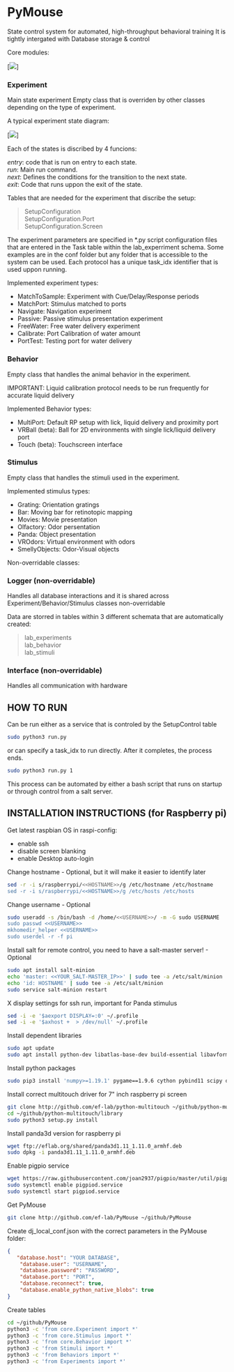 # PyMouse
State control system for automated, high-throughput behavioral training
It is tightly intergated with Database storage & control

Core modules:

[<img src="http://www.plantuml.com/plantuml/png/TP91Q-D038Nl_XM2FTkRN8CnOPT22-sblVQYsB8zT4PZPZHDwQylJXt5WV4jqVUafwVnCGe6ISuMySFmX04T16e5UR3qwXDt_trW2h3V5Lg7Xw-9Wd740d-i6KOP0X6l16zYNB8fRk1_DEAdyU4EH_411u9dFmmKGFy_iL3eiQMYGy4JHeBhZ-9NMvTfAXijhhOhEt_cicnqeHpKTTQmhcPQDSiwXIQggpJTofgahYpraj7h8CsXJJbsQPz9c2zpXzWBmQKClb-_mG7gQBxfiDyrBsWOeg0Ga0hglpDkxWTewdNx8t9dAOAC1CZ6eONJ8bk6m3lVv8PdvPQJfNusqjjl6SKBDpc35Ac3Z4icptBud0bQgvzCFePGm5QCvvXDe6-mDRtrpYKsBSupSXPd8oEC6Bep1hfw78cxvEmF">]

### Experiment
Main state experiment Empty class that is overriden by other classes depending on the type of experiment.

A typical experiment state diagram:

[<img src="http://www.plantuml.com/plantuml/png/SoWkIImgAStDuT9mpIifgjHKqDMrKz08A4eDASfCpD7aWZEXCZ1XP377fFoY4ZIneDJonA8KDC60qhpCuWoG8AQ945EWOfvv9Qb5K0cOKPWoCFCmPP0vG4aDrufCe0CTKlDIW5u50000">]

Each of the states is discribed by 4 funcions:

_entry_: code that is run on entry to each state.  
_run_: Main run command.  
_next_: Defines the conditions for the transition to the next state.  
_exit_: Code that runs uppon the exit of the state.

Tables that are needed for the experiment that discribe the setup:

> SetupConfiguration  
> SetupConfiguration.Port  
> SetupConfiguration.Screen

The experiment parameters are specified in *.py script configuration files that are entered in the Task table within the lab_experriment schema. Some examples are in the conf folder but any folder that is accessible to the system can be used. Each protocol has a unique task_idx identifier that is used uppon running. 

Implemented experiment types:  
* MatchToSample: Experiment with Cue/Delay/Response periods 
* MatchPort: Stimulus matched to ports
* Navigate: Navigation experiment
* Passive: Passive stimulus presentation experiment
* FreeWater: Free water delivery experiment
* Calibrate: Port Calibration of water amount
* PortTest: Testing port for water delivery

### Behavior
Empty class that handles the animal behavior in the experiment.  

IMPORTANT: Liquid calibration protocol needs to be run frequently for accurate liquid delivery

Implemented Behavior types:
* MultiPort:  Default RP setup with lick, liquid delivery and proximity port
* VRBall (beta): Ball for 2D environments with single lick/liquid delivery port
* Touch (beta): Touchscreen interface

### Stimulus
Empty class that handles the stimuli used in the experiment.

Implemented stimulus types:
* Grating: Orientation gratings
* Bar: Moving bar for retinotopic mapping
* Movies: Movie presentation
* Olfactory: Odor persentation
* Panda: Object presentation
* VROdors: Virtual environment with odors
* SmellyObjects: Odor-Visual objects


Non-overridable classes:
### Logger (non-overridable)
Handles all database interactions and it is shared across Experiment/Behavior/Stimulus classes
non-overridable

Data are storred in tables within 3 different schemata that are automatically created:

> lab_experiments  
> lab_behavior  
> lab_stimuli

### Interface (non-overridable)
Handles all communication with hardware

## HOW TO RUN
Can be run either as a service that is controled by the SetupControl table
```bash
sudo python3 run.py
```

or can specify a task_idx to run directly. After it completes, the process ends.
```bash
sudo python3 run.py 1 
```

This process can be automated by either a bash script that runs on startup or through control from a salt server. 

## INSTALLATION INSTRUCTIONS (for Raspberry pi)
Get latest raspbian OS
in raspi-config:
 - enable ssh
 - disable screen blanking
 - enable Desktop auto-login

Change hostname - Optional, but it will make it easier to identify later
```bash
sed -r -i s/raspberrypi/<<HOSTNAME>>/g /etc/hostname /etc/hostname
sed -r -i s/raspberrypi/<<HOSTNAME>>/g /etc/hosts /etc/hosts
```

Change username - Optional
```bash
sudo useradd -s /bin/bash -d /home/<<USERNAME>>/ -m -G sudo USERNAME
sudo passwd <<USERNAME>>
mkhomedir_helper <<USERNAME>>
sudo userdel -r -f pi
```

Install salt for remote control, you need to have a salt-master server! - Optional
```bash
sudo apt install salt-minion
echo 'master: <<YOUR_SALT-MASTER_IP>>' | sudo tee -a /etc/salt/minion
echo 'id: HOSTNAME' | sudo tee -a /etc/salt/minion
sudo service salt-minion restart
```

X display settings for ssh run, important for Panda stimulus
```bash
sed -i -e '$aexport DISPLAY=:0' ~/.profile
sed -i -e '$axhost +  > /dev/null' ~/.profile
```

Install dependent libraries
```bash
sudo apt update
sudo apt install python-dev libatlas-base-dev build-essential libavformat-dev libavcodec-dev libswscale-dev libsquish-dev libeigen3-dev libopenal-dev libfreetype6-dev zlib1g-dev libx11-dev libjpeg-dev libvorbis-dev libogg-dev libassimp-dev libode-dev libssl-dev libgles2 libgles1 libegl1 -Y
```

Install python packages
```bash
sudo pip3 install 'numpy>=1.19.1' pygame==1.9.6 cython pybind11 scipy datajoint omxplayer-wrapper imageio imageio-ffmpeg
```

Install correct multitouch driver for 7" inch raspberry pi screen
```bash
git clone http://github.com/ef-lab/python-multitouch ~/github/python-multitouch
cd ~/github/python-multitouch/library
sudo python3 setup.py install
```

Install panda3d version for raspberry pi
```bash
wget ftp://eflab.org/shared/panda3d1.11_1.11.0_armhf.deb
sudo dpkg -i panda3d1.11_1.11.0_armhf.deb
```

Enable pigpio service
```bash
wget https://raw.githubusercontent.com/joan2937/pigpio/master/util/pigpiod.servicesudo cp pigpiod.service /etc/systemd/system
sudo systemctl enable pigpiod.service
sudo systemctl start pigpiod.service
```

Get PyMouse
```bash
git clone http://github.com/ef-lab/PyMouse ~/github/PyMouse
```

Create dj_local_conf.json with the correct parameters in the PyMouse folder:
```json
{
   "database.host": "YOUR DATABASE",
    "database.user": "USERNAME",
    "database.password": "PASSWORD",
    "database.port": "PORT",
    "database.reconnect": true,
    "database.enable_python_native_blobs": true
}
```

Create tables
```bash
cd ~/github/PyMouse
python3 -c 'from core.Experiment import *'
python3 -c 'from core.Stimulus import *'
python3 -c 'from core.Behavior import *'
python3 -c 'from Stimuli import *'
python3 -c 'from Behaviors import *'
python3 -c 'from Experiments import *'
```
